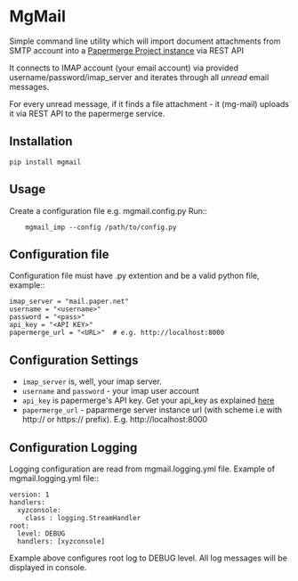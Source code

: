 MgMail
============

Simple command line utility which will import document attachments from SMTP account into a [Papermerge Project instance](https://github.com/ciur/papermerge) via REST API

It connects to IMAP account (your email account) via provided username/password/imap_server and iterates through all *unread* email messages.

For every unread message, if it finds a file attachment - it (mg-mail) uploads it via REST API to the papermerge service.

## Installation

    pip install mgmail


## Usage

Create a configuration file e.g. mgmail.config.py
Run::
    
        mgmail_imp --config /path/to/config.py

## Configuration file


Configuration file must have .py extention and be a valid python file, example::

    imap_server = "mail.paper.net"
    username = "<username>"
    password = "<pass>"
    api_key = "<API KEY>"
    papermerge_url = "<URL>"  # e.g. http://localhost:8000

## Configuration Settings
    
* ``imap_server`` is, well, your imap server.
* ``username`` and ``password`` - your imap user account
* ``api_key`` is papermerge's API key. Get your api_key as explained [here](https://papermerge.readthedocs.io/en/latest/rest_api.html#get-a-token)
* ``papermerge_url`` - paparmerge server instance url (with scheme i.e with http:// or https:// prefix). E.g. http://localhost:8000


## Configuration Logging

Logging configuration are read from mgmail.logging.yml file. Example of mgmail.logging.yml file::

    version: 1
    handlers:
      xyzconsole:
        class : logging.StreamHandler
    root:
      level: DEBUG
      handlers: [xyzconsole]

Example above configures root log to DEBUG level. All log messages will be displayed in console.